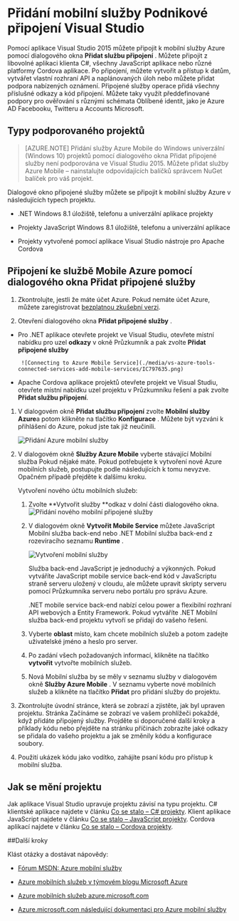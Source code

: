<properties 
   pageTitle="Přidání služeb Mobile ve službách připojení ve Visual Studiu | Microsoft Azure"
   description="Přidání služby Mobile pomocí dialogu Visual Studio přidat připojené služby"
   services="visual-studio-online"
   documentationCenter="na"
   authors="mlhoop"
   manager="douge"
   editor="" />
<tags 
   ms.service="visual-studio-online"
   ms.devlang="na"
   ms.topic="article"
   ms.tgt_pltfrm="na"
   ms.workload="mobile"
   ms.date="12/16/2015"
   ms.author="mlearned" />

# <a name="adding-mobile-services-by-using-visual-studio-connected-services"></a>Přidání mobilní služby Podnikové připojení Visual Studio

Pomocí aplikace Visual Studio 2015 můžete připojit k mobilní služby Azure pomocí dialogového okna **Přidat službu připojení** . Můžete připojit z libovolné aplikaci klienta C#, všechny JavaScript aplikace nebo různé platformy Cordova aplikace. Po připojení, můžete vytvořit a přístup k datům, vytvářet vlastní rozhraní API a naplánovaných úloh nebo můžete přidat podpora nabízených oznámení.  Připojené služby operace přidá všechny příslušné odkazy a kód připojení. Můžete taky využít předdefinované podpory pro ověřování s různými schémata Oblíbené identit, jako je Azure AD Facebooku, Twitteru a Accounts Microsoft.

## <a name="supported-project-types"></a>Typy podporovaného projektů

>[AZURE.NOTE] Přidání služby Azure Mobile do Windows univerzální (Windows 10) projektů pomocí dialogového okna Přidat připojené služby není podporována ve Visual Studiu 2015. Můžete přidat služby Azure Mobile – nainstalujte odpovídajících balíčků správcem NuGet balíček pro váš projekt.

Dialogové okno připojené služby můžete se připojit k mobilní služby Azure v následujících typech projektu.

- .NET Windows 8.1 úložiště, telefonu a univerzální aplikace projekty

- Projekty JavaScript Windows 8.1 úložiště, telefonu a univerzální aplikace

- Projekty vytvořené pomocí aplikace Visual Studio nástroje pro Apache Cordova


## <a name="connect-to-azure-mobile-services-using-the-add-connected-services-dialog"></a>Připojení ke službě Mobile Azure pomocí dialogového okna Přidat připojené služby

1. Zkontrolujte, jestli že máte účet Azure. Pokud nemáte účet Azure, můžete zaregistrovat [bezplatnou zkušební verzi](http://go.microsoft.com/fwlink/?LinkId=518146).

1. Otevření dialogového okna **Přidat připojené služby** .
 - Pro .NET aplikace otevřete projekt ve Visual Studiu, otevřete místní nabídku pro uzel **odkazy** v okně Průzkumník a pak zvolte **Přidat připojené služby**
 
        ![Connecting to Azure Mobile Service](./media/vs-azure-tools-connected-services-add-mobile-services/IC797635.png)

 - Apache Cordova aplikace projektů otevřete projekt ve Visual Studiu, otevřete místní nabídku uzel projektu v Průzkumníku řešení a pak zvolte **Přidat službu připojení**.

1. V dialogovém okně **Přidat službu připojení** zvolte **Mobilní služby Azure**a potom klikněte na tlačítko **Konfigurace** . Můžete být vyzváni k přihlášení do Azure, pokud jste tak již neučinili.

    ![Přidání Azure mobilní služby](./media/vs-azure-tools-connected-services-add-mobile-services/IC797636.png)

1. V dialogovém okně **Služby Azure Mobile** vyberte stávající Mobilní služba Pokud nějaké máte. Pokud potřebujete k vytvoření nové Azure mobilních služeb, postupujte podle následujících k tomu nevyzve. Opačném případě přejděte k dalšímu kroku.

    Vytvoření nového účtu mobilních služeb:
    1. Zvolte **Vytvořit služby **odkaz v dolní části dialogového okna.
        ![Přidání nového mobilní připojené služby](./media/vs-azure-tools-connected-services-add-mobile-services/IC797637.png)




    2. V dialogovém okně **Vytvořit Mobile Service** můžete JavaScript Mobilní služba back-end nebo .NET Mobilní služba back-end z rozevíracího seznamu **Runtime** . 
  
        ![Vytvoření mobilní služby](./media/vs-azure-tools-connected-services-add-mobile-services/IC797638.png)

        Služba back-end JavaScript je jednoduchý a výkonných. Pokud vytváříte JavaScript mobile service back-end kód v JavaScriptu straně serveru uložený v cloudu, ale můžete upravit skripty serveru pomocí Průzkumníka serveru nebo portálu pro správu Azure. 

        .NET mobile service back-end nabízí celou power a flexibilní rozhraní API webových a Entity Framework. Pokud vytváříte .NET Mobilní služba back-end projektu vytvoří se přidají do vašeho řešení. 

    1. Vyberte **oblast** místo, kam chcete mobilních služeb a potom zadejte uživatelské jméno a heslo pro server.
 
    1. Po zadání všech požadovaných informací, klikněte na tlačítko **vytvořit** vytvořte mobilních služeb.
    2. Nová Mobilní služba by se měly v seznamu služby v dialogovém okně **Služby Azure Mobile** . V seznamu vyberte nové mobilních služeb a klikněte na tlačítko **Přidat** pro přidání služby do projektu.
    

1. Zkontrolujte úvodní stránce, která se zobrazí a zjistěte, jak byl upraven projektu. Stránka Začínáme se zobrazí ve vašem prohlížeči pokaždé, když přidáte připojený služby. Projděte si doporučené další kroky a příklady kódu nebo přejděte na stránku příčinách zobrazíte jaké odkazy se přidala do vašeho projektu a jak se změnily kódu a konfigurace soubory.

1. Použití ukázek kódu jako vodítko, zahájíte psaní kódu pro přístup k mobilní služba.

## <a name="how-your-project-is-modified"></a>Jak se mění projektu

Jak aplikace Visual Studio upravuje projektu závisí na typu projektu. C# klientské aplikace najdete v článku [Co se stalo – C# projekty](http://go.microsoft.com/fwlink/p/?LinkId=513119). Klient aplikace JavaScript najdete v článku [Co se stalo – JavaScript projekty](http://go.microsoft.com/fwlink/p/?LinkId=513120). Cordova aplikací najdete v článku [Co se stalo – Cordova projekty](http://go.microsoft.com/fwlink/p/?LinkId=513116).


##<a name="next-steps"></a>Další kroky

Klást otázky a dostávat nápovědy: 

 - [Fórum MSDN: Azure mobilní služby](https://social.msdn.microsoft.com/forums/azure/home?forum=azuremobile)

 - [Azure mobilních služeb v týmovém blogu Microsoft Azure](https://azure.microsoft.com/blog/topics/mobile/)

 - [Azure mobilních služeb azure.microsoft.com](https://azure.microsoft.com/services/mobile-services/)

 - [Azure.microsoft.com následující dokumentaci pro Azure mobilní služby](https://azure.microsoft.com/documentation/services/mobile-services/)



